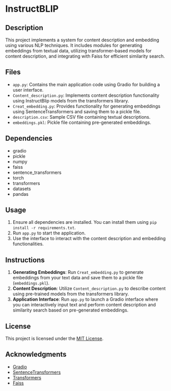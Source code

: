 
# InstructBLIP

## Description

This project implements a system for content description and embedding using various NLP techniques. It includes modules for generating embeddings from textual data, utilizing transformer-based models for content description, and integrating with Faiss for efficient similarity search.

## Files

- `app.py`: Contains the main application code using Gradio for building a user interface.
- `Content_description.py`: Implements content description functionality using InstructBlip models from the transformers library.
- `Creat_embedding.py`: Provides functionality for generating embeddings using SentenceTransformers and saving them to a pickle file.
- `description.csv`: Sample CSV file containing textual descriptions.
- `embeddings.pkl`: Pickle file containing pre-generated embeddings.

## Dependencies

- gradio
- pickle
- numpy
- faiss
- sentence_transformers
- torch
- transformers
- datasets
- pandas

## Usage

1. Ensure all dependencies are installed. You can install them using `pip install -r requirements.txt`.
2. Run `app.py` to start the application.
3. Use the interface to interact with the content description and embedding functionalities.

## Instructions

1. **Generating Embeddings**: Run `Creat_embedding.py` to generate embeddings from your text data and save them to a pickle file (`embeddings.pkl`).
2. **Content Description**: Utilize `Content_description.py` to describe content using pre-trained models from the transformers library.
3. **Application Interface**: Run `app.py` to launch a Gradio interface where you can interactively input text and perform content description and similarity search based on pre-generated embeddings.

## License

This project is licensed under the [MIT License](LICENSE).

## Acknowledgments

- [Gradio](https://www.gradio.app/)
- [SentenceTransformers](https://www.sbert.net/)
- [Transformers](https://huggingface.co/transformers/)
- [Faiss](https://github.com/facebookresearch/faiss)
